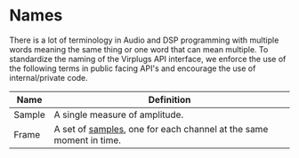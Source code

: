 # Names

There is a lot of terminology in Audio and DSP programming with multiple words meaning the same thing or one word that can mean multiple. To standardize the naming of the Virplugs API interface, we enforce the use of the following terms in public facing API's and encourage the use of internal/private code.

Name | Definition
------------ | -------------
<a name="sample">Sample</a> | A single measure of amplitude.
<a name="frame">Frame</a> | A set of [samples](#sample), one for each channel at the same moment in time.
